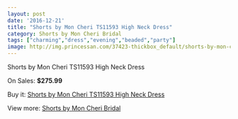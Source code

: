 ```yaml
---
layout: post
date: '2016-12-21'
title: "Shorts by Mon Cheri TS11593 High Neck Dress"
category: Shorts by Mon Cheri Bridal
tags: ["charming","dress","evening","beaded","party"]
image: http://img.princessan.com/37423-thickbox_default/shorts-by-mon-cheri-ts11593-high-neck-dress.jpg
---
```

Shorts by Mon Cheri TS11593 High Neck Dress

On Sales: **$275.99**
<a href="https://www.princessan.com/en/17379-shorts-by-mon-cheri-ts11593-high-neck-dress.html"><amp-img layout="responsive" width="600" height="600" src="//img.princessan.com/37423-thickbox_default/shorts-by-mon-cheri-ts11593-high-neck-dress.jpg" alt="Shorts by Mon Cheri TS11593 High Neck Dress 0" /></a>
<a href="https://www.princessan.com/en/17379-shorts-by-mon-cheri-ts11593-high-neck-dress.html"><amp-img layout="responsive" width="600" height="600" src="//img.princessan.com/37424-thickbox_default/shorts-by-mon-cheri-ts11593-high-neck-dress.jpg" alt="Shorts by Mon Cheri TS11593 High Neck Dress 1" /></a>

Buy it: [Shorts by Mon Cheri TS11593 High Neck Dress](https://www.princessan.com/en/17379-shorts-by-mon-cheri-ts11593-high-neck-dress.html "Shorts by Mon Cheri TS11593 High Neck Dress")

View more: [Shorts by Mon Cheri Bridal](https://www.princessan.com/en/146- "Shorts by Mon Cheri Bridal")
